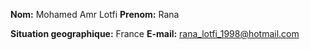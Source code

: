 **Nom:** Mohamed Amr Lotfi 
**Prenom:** Rana

**Situation geographique:** France
**E-mail:** rana_lotfi_1998@hotmail.com

